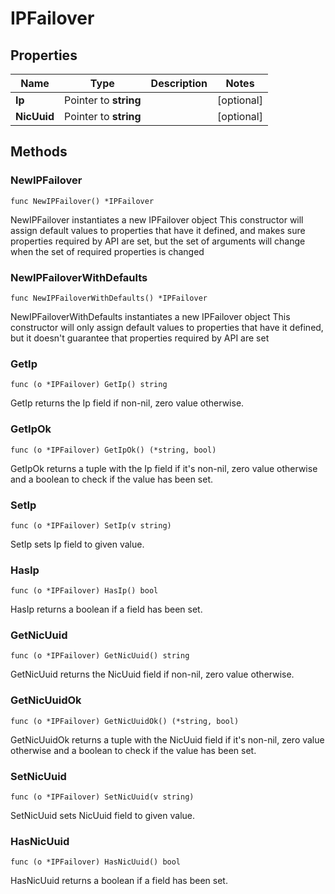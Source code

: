 # IPFailover

## Properties

|Name | Type | Description | Notes|
|------------ | ------------- | ------------- | -------------|
|**Ip** | Pointer to **string** |  | [optional] |
|**NicUuid** | Pointer to **string** |  | [optional] |

## Methods

### NewIPFailover

`func NewIPFailover() *IPFailover`

NewIPFailover instantiates a new IPFailover object
This constructor will assign default values to properties that have it defined,
and makes sure properties required by API are set, but the set of arguments
will change when the set of required properties is changed

### NewIPFailoverWithDefaults

`func NewIPFailoverWithDefaults() *IPFailover`

NewIPFailoverWithDefaults instantiates a new IPFailover object
This constructor will only assign default values to properties that have it defined,
but it doesn't guarantee that properties required by API are set

### GetIp

`func (o *IPFailover) GetIp() string`

GetIp returns the Ip field if non-nil, zero value otherwise.

### GetIpOk

`func (o *IPFailover) GetIpOk() (*string, bool)`

GetIpOk returns a tuple with the Ip field if it's non-nil, zero value otherwise
and a boolean to check if the value has been set.

### SetIp

`func (o *IPFailover) SetIp(v string)`

SetIp sets Ip field to given value.

### HasIp

`func (o *IPFailover) HasIp() bool`

HasIp returns a boolean if a field has been set.

### GetNicUuid

`func (o *IPFailover) GetNicUuid() string`

GetNicUuid returns the NicUuid field if non-nil, zero value otherwise.

### GetNicUuidOk

`func (o *IPFailover) GetNicUuidOk() (*string, bool)`

GetNicUuidOk returns a tuple with the NicUuid field if it's non-nil, zero value otherwise
and a boolean to check if the value has been set.

### SetNicUuid

`func (o *IPFailover) SetNicUuid(v string)`

SetNicUuid sets NicUuid field to given value.

### HasNicUuid

`func (o *IPFailover) HasNicUuid() bool`

HasNicUuid returns a boolean if a field has been set.



